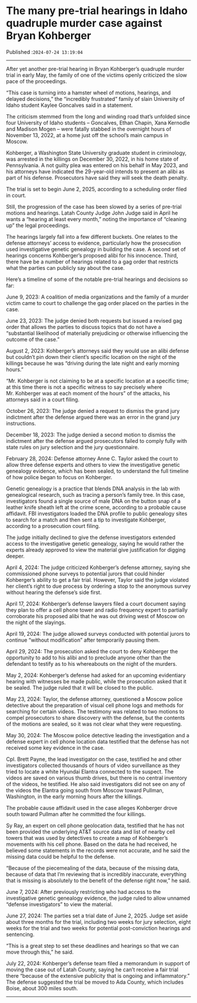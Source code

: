 # The many pre-trial hearings in Idaho quadruple murder case against Bryan Kohberger

Published :`2024-07-24 13:19:04`

---

After yet another pre-trial hearing in Bryan Kohberger’s quadruple murder trial in early May, the family of one of the victims openly criticized the slow pace of the proceedings.

“This case is turning into a hamster wheel of motions, hearings, and delayed decisions,” the “incredibly frustrated” family of slain University of Idaho student Kaylee Goncalves said in a statement.

The criticism stemmed from the long and winding road that’s unfolded since four University of Idaho students – Goncalves, Ethan Chapin, Xana Kernodle and Madison Mogen – were fatally stabbed in the overnight hours of November 13, 2022, at a home just off the school’s main campus in Moscow.

Kohberger, a Washington State University graduate student in criminology, was arrested in the killings on December 30, 2022, in his home state of Pennsylvania. A not guilty plea was entered on his behalf in May 2023, and his attorneys have indicated the 29-year-old intends to present an alibi as part of his defense. Prosecutors have said they will seek the death penalty.

The trial is set to begin June 2, 2025, according to a scheduling order filed in court.

Still, the progression of the case has been slowed by a series of pre-trial motions and hearings. Latah County Judge John Judge said in April he wants a “hearing at least every month,” noting the importance of “cleaning up” the legal proceedings.

The hearings largely fall into a few different buckets. One relates to the defense attorneys’ access to evidence, particularly how the prosecution used investigative genetic genealogy in building the case. A second set of hearings concerns Kohberger’s proposed alibi for his innocence. Third, there have be a number of hearings related to a gag order that restricts what the parties can publicly say about the case.

Here’s a timeline of some of the notable pre-trial hearings and decisions so far:

June 9, 2023: A coalition of media organizations and the family of a murder victim came to court to challenge the gag order placed on the parties in the case.

June 23, 2023: The judge denied both requests but issued a revised gag order that allows the parties to discuss topics that do not have a “substantial likelihood of materially prejudicing or otherwise influencing the outcome of the case.”

August 2, 2023: Kohberger’s attorneys said they would use an alibi defense but couldn’t pin down their client’s specific location on the night of the killings because he was “driving during the late night and early morning hours.”

“Mr. Kohberger is not claiming to be at a specific location at a specific time; at this time there is not a specific witness to say precisely where Mr. Kohberger was at each moment of the hours” of the attacks, his attorneys said in a court filing.

October 26, 2023: The judge denied a request to dismiss the grand jury indictment after the defense argued there was an error in the grand jury instructions.

December 18, 2023: The judge denied a second motion to dismiss the indictment after the defense argued prosecutors failed to comply fully with state rules on jury selection and the jury questionnaire.

February 28, 2024: Defense attorney Anne C. Taylor asked the court to allow three defense experts and others to view the investigative genetic genealogy evidence, which has been sealed, to understand the full timeline of how police began to focus on Kohberger.

Genetic genealogy is a practice that blends DNA analysis in the lab with genealogical research, such as tracing a person’s family tree. In this case, investigators found a single source of male DNA on the button snap of a leather knife sheath left at the crime scene, according to a probable cause affidavit. FBI investigators loaded the DNA profile to public genealogy sites to search for a match and then sent a tip to investigate Kohberger, according to a prosecution court filing.

The judge initially declined to give the defense investigators extended access to the investigative genetic genealogy, saying he would rather the experts already approved to view the material give justification for digging deeper.

April 4, 2024: The judge criticized Kohberger’s defense attorney, saying she commissioned phone surveys to potential jurors that could hinder Kohberger’s ability to get a fair trial. However, Taylor said the judge violated her client’s right to due process by ordering a stop to the anonymous survey without hearing the defense’s side first.

April 17, 2024: Kohberger’s defense lawyers filed a court document saying they plan to offer a cell phone tower and radio frequency expert to partially corroborate his proposed alibi that he was out driving west of Moscow on the night of the slayings.

April 19, 2024: The judge allowed surveys conducted with potential jurors to continue “without modification” after temporarily pausing them.

April 29, 2024: The prosecution asked the court to deny Kohberger the opportunity to add to his alibi and to preclude anyone other than the defendant to testify as to his whereabouts on the night of the murders.

May 2, 2024: Kohberger’s defense had asked for an upcoming evidentiary hearing with witnesses be made public, while the prosecution asked that it be sealed. The judge ruled that it will be closed to the public.

May 23, 2024: Taylor, the defense attorney, questioned a Moscow police detective about the preparation of visual cell phone logs and methods for searching for certain videos. The testimony was related to two motions to compel prosecutors to share discovery with the defense, but the contents of the motions are sealed, so it was not clear what they were requesting.

May 30, 2024: The Moscow police detective leading the investigation and a defense expert in cell phone location data testified that the defense has not received some key evidence in the case.

Cpl. Brett Payne, the lead investigator on the case, testified he and other investigators collected thousands of hours of video surveillance as they tried to locate a white Hyundai Elantra connected to the suspect. The videos are saved on various thumb drives, but there is no central inventory of the videos, he testified. He also said investigators did not see on any of the videos the Elantra going south from Moscow toward Pullman, Washington, in the early morning hours after the killings.

The probable cause affidavit used in the case alleges Kohberger drove south toward Pullman after he committed the four killings.

Sy Ray, an expert on cell phone geolocation data, testified that he has not been provided the underlying AT&T source data and list of nearby cell towers that was used by detectives to create a map of Kohberger’s movements with his cell phone. Based on the data he had received, he believed some statements in the records were not accurate, and he said the missing data could be helpful to the defense.

“Because of the piecemealing of the data, because of the missing data, because of data that I’m reviewing that is incredibly inaccurate, everything that is missing is absolutely to the benefit of the defense right now,” he said.

June 7, 2024: After previously restricting who had access to the investigative genetic genealogy evidence, the judge ruled to allow unnamed “defense investigators” to view the material.

June 27, 2024: The parties set a trial date of June 2, 2025. Judge set aside about three months for the trial, including two weeks for jury selection, eight weeks for the trial and two weeks for potential post-conviction hearings and sentencing.

“This is a great step to set these deadlines and hearings so that we can move through this,” he said.

July 22, 2024: Kohberger’s defense team filed a memorandum in support of moving the case out of Latah County, saying he can’t receive a fair trial there “because of the extensive publicity that is ongoing and inflammatory.” The defense suggested the trial be moved to Ada County, which includes Boise, about 300 miles south.

---

